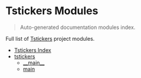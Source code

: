 # Tstickers Modules

> Auto-generated documentation modules index.

Full list of [Tstickers](#tstickers-index) project modules.

- [Tstickers Index](#tstickers-index)
- [tstickers](tstickers/index.md#tstickers)
    - [\_\_main\_\_](tstickers/module.md#__main__)
    - [main](tstickers/main.md#main)
